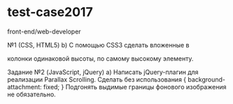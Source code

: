 # test-case2017
front-end/web-developer

№1 (CSS, HTML5)
b) С помощью CSS3 сделать вложенные в <div class="row"></div> колонки одинаковой высоты, по самому высокому элементу.

Задание №2 (JavaScript, jQuery)
a) Написать jQuery-плагин для реализации Parallax Scrolling. 
Сделать без использования { background-attachment: fixed; } Подгонять выдимые границы фонового изображения не обязательно.
